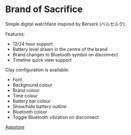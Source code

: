 # Brand of Sacrifice

Simple digital watchface inspired by Berserk (ベルセルク).

Features:
- 12/24 hour support
- Battery level drawn in the centre of the brand
- Brand changes to Bluetooth symbol on disconnect
- Timeline quick view support

Clay configuration is available:
- Font
- Background colour
- Brand colour
- Time colour
- Battery bar colour
- Show/hide battery outline
- Bluetooth colour
- Toggle Bluetooth vibration on disconnect

[Appstore](https://apps.getpebble.com/applications/5828c7b08c7fff999a00014d)
